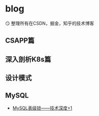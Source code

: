 # blog

:smirk: 整理所有在CSDN，掘金，知乎的技术博客

## CSAPP篇

## 深入剖析K8s篇

## 设计模式

## MySQL

- [MySQL表级锁——技术深度+1](https://juejin.cn/spost/7358822246649856041)